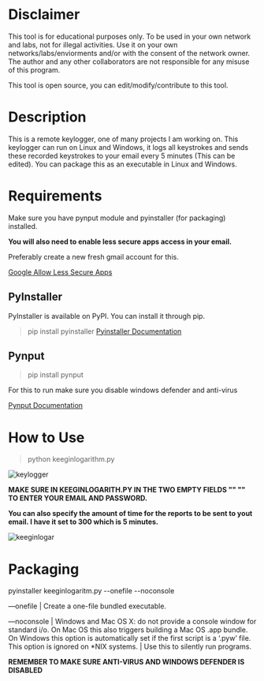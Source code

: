 # Disclaimer 
This tool is for educational purposes only. To be used in your own network and labs, not for illegal activities. Use it on your own networks/labs/enviorments and/or with the consent of the network owner. The author and any other collaborators are not responsible for any misuse of this program.

This tool is open source, you can edit/modify/contribute to this tool.

# Description
This is a remote keylogger, one of many projects I am working on. This keylogger can run on Linux and Windows, it logs all keystrokes and sends these recorded keystrokes to your email every 5 minutes (This can be edited). You can package this as an executable in Linux and Windows.

# Requirements 
Make sure you have pynput module and pyinstaller (for packaging) installed.

**You will also need to enable less secure apps access in your email.**

Preferably create a new fresh gmail account for this.

[Google Allow Less Secure Apps](https://support.google.com/accounts/answer/6010255?hl=en)


## PyInstaller

PyInstaller is available on PyPI. You can install it through pip.

>pip install pyinstaller
[Pyinstaller Documentation](https://pyinstaller.readthedocs.io/en/stable/)

## Pynput
> pip install pynput 
> 
For this to run make sure you disable windows defender and anti-virus

[Pynput Documentation](https://pynput.readthedocs.io/en/latest/)

# How to Use 

> python keeginlogarithm.py

![keylogger](https://user-images.githubusercontent.com/55252902/148361151-f3dd8e7d-6992-4e79-b2b7-ec8a191a7efc.JPG)


**MAKE SURE IN KEEGINLOGARITH.PY IN THE TWO EMPTY FIELDS "" "" TO ENTER YOUR EMAIL AND PASSWORD.**

**You can also specify the amount of time for the reports to be sent to yout email. I have it set to 300 which is 5 minutes.**

![keeginlogar](https://user-images.githubusercontent.com/55252902/148360538-cdf43792-68ef-48db-9574-9cbcf33e36f1.JPG)


# Packaging 

pyinstaller keeginlogaritm.py --onefile --noconsole

—onefile | Create a one-file bundled executable.

—noconsole | Windows and Mac OS X: do not provide a console window for standard i/o. On Mac OS this also triggers building a Mac OS .app bundle. On Windows this option is automatically set if the first script is a ‘.pyw’ file. This option is ignored on *NIX systems. | Use this to silently run programs.

**REMEMBER TO MAKE SURE ANTI-VIRUS AND WINDOWS DEFENDER IS DISABLED**




